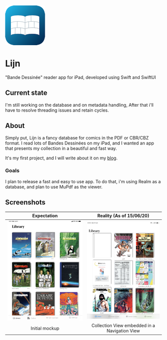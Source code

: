 ![](icon.png)

# Lijn
"Bande Dessinée" reader app for iPad, developed using Swift and SwiftUI

## Current state

I'm still working on the database and on metadata handling, After that i'll have to resolve threading issues and retain cycles.

## About

Simply put, Lijn is a fancy database for comics in the PDF or CBR/CBZ format. I read lots of Bandes Dessinées on my iPad, and I wanted an app that presents my collection in a beautiful and fast way.

It's my first project, and I will write about it on my [blog](https://bengrina.github.io).

### Goals

I plan to release a fast and easy to use app. To do that, i'm using Realm as a database, and plan to use MuPdf as the viewer.

## Screenshots

Expectation             |  Reality (As of 15/06/20)
:-------------------------:|:-------------------------:
![Expectation](Screenshots/expectation.jpg)  |  ![Reality](Screenshots/reality.jpeg)
Initial mockup | Collection View embedded in a Navigation View
